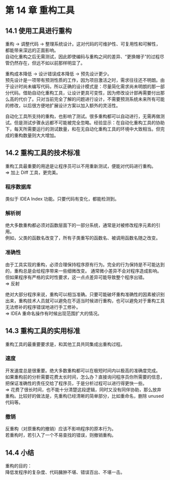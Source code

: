 # 第 14 章 重构工具

## 14.1 使用工具进行重构

重构 -> 调整代码 -> 整理系统设计。这对代码的可维护性、可复用性和可解性，都能带来深远的正面影响。  
自动化重构之后无需测试，因此即使编码与重构之间的差异、“更换帽子”的过程尽管仍然存在，但远不如以前那样明显了。

重构成本降低 -> 设计错误成本降低 -> 预先设计更少。  
预先设计是一项带有预测性质的工作，因为项目激活之时，需求往往还不明朗。由于设计时尚未编写代码，所以正确的设计模式是：尽量简化需求尚未明朗的那一部分代码。借助自动化重构工具，让设计更具可变性，因为修改设计部再需要付出那么高的代价了。只对当前完全了解的问题进行设计，不需要预测系统未来所有可能的修改，以后很方便地扩展设计方案以加入额外的灵活性。

自动化工具所支持的重构，也影响了测试。很多重构都可以自动进行，无需再做测试。但是测试步骤永远都不可能被完全忽略。经验显示：在自动化重构工具的协助下，每天所需要运行的测试数量，和在无自动化重构工具的环境中大致相当。但完成的重构数量则大大增加。

## 14.2 重构工具的技术标准

重构工具最重要的用途是让程序员可以不用重新测试，便能对代码进行重构。  
=> 加上 Diff 工具，更完美。

### 程序数据库

类似于 IDEA Index 功能。只要代码有变化，都能检测到。

### 解析树

绝大多数重构都必须对函数层面下的一部分系统，通常是对被修改程序元素的引用。  
例如，父类的函数名改变了，所有子类重写的函数名、被调用函数名随之改变。

### 准确性

由于工具实现的重构，必须合理保持程序原有行为。完全的行为保持是不可能达到的，重构总是会给程序带来一些细微改变。 通常微小差异不会对程序造成影响。但如果程序有严格的实时性要求，这一点点差异可能导致整个程序出错。  
=> 反射

绝对大部分程序来说，重构可以相当准确。只要可能破坏重构准确性的因素被识别出来，重构技术人员就可以避免在不适当时候进行重构，也可以避免对于重构工具无法修补的程序错误地进行手工修补。  
=> IDEA 重命名操作有时候出现范围扩大的情况。

## 14.3 重构工具的实用标准

重构工具的最重要要求是，和其他工具共同集成出重构过程。

### 速度

开发速度总是很重要。绝大多数重构都可以在极短时间内以极高的准确度完成。  
如果重构前的分析需要花费太长时间，怎么办？直接询问程序员你所需要的信息，把保证准确性的责任交给了程序员，于是分析过程可以进行得更快一些。  
=> 花费了很长时间，也不能十分清楚这段逻辑，同时又没有同伴协助，那么放弃重构。比较好的做法是，先重构已经清晰的简单部分，比如重命名，删除 unused 代码等。

### 撤销

反重构（对原重构的撤销）应该不影响程序的原本行为。  
若重构时，若引入了一个不易查找的错误，则撤销重构。

## 14.4 小结

重构的目的：  
降低发程序的复杂度、代码臃肿不堪、错误百出、不堪一击。
